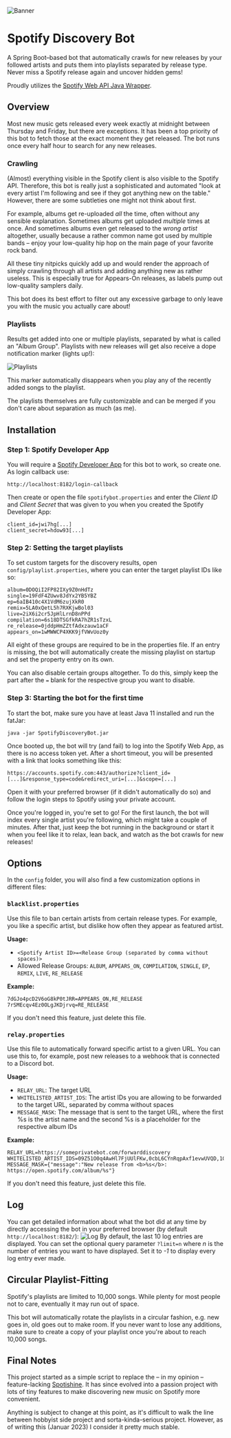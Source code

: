 ![Banner](https://i.imgur.com/MkS2cLj.png)

# Spotify Discovery Bot

A Spring Boot–based bot that automatically crawls for new releases by your followed artists and puts them into playlists separated by release type. Never miss a Spotify release again and uncover hidden gems!

Proudly utilizes the [Spotify Web API Java Wrapper](https://github.com/thelinmichael/spotify-web-api-java).

## Overview

Most new music gets released every week exactly at midnight between Thursday and Friday, but there are exceptions. It has been a top priority of this bot to fetch those at the exact moment they get released. The bot runs once every half hour to search for any new releases.

### Crawling

(Almost) everything visible in the Spotify client is also visible to the Spotify API. Therefore, this bot is really just a sophisticated and automated "look at every artist I'm following and see if they got anything new on the table." However, there are some subtleties one might not think about first.

For example, albums get re-uploaded _all_ the time, often without any sensible explanation. Sometimes albums get uploaded _multiple_ times at once. And sometimes albums even get released to the _wrong artist_ altogether, usually because a rather common name got used by multiple bands – enjoy your low-quality hip hop on the main page of your favorite rock band.

All these tiny nitpicks quickly add up and would render the approach of simply crawling through all artists and adding anything new as rather useless. This is especially true for Appears-On releases, as labels pump out low-quality samplers daily.

This bot does its best effort to filter out any excessive garbage to only leave you with the music you actually care about!

### Playlists

Results get added into one or multiple playlists, separated by what is called an "Album Group". Playlists with new releases will get also receive a dope notification marker (lights up!):

![Playlists](https://i.imgur.com/6ceKj71.png)

This marker automatically disappears when you play any of the recently added songs to the playlist.

The playlists themselves are fully customizable and can be merged if you don't care about separation as much (as me).

## Installation

### Step 1: Spotify Developer App
You will require a [Spotify Developer App](https://developer.spotify.com/dashboard) for this bot to work, so create one. As login callback use:
```
http://localhost:8182/login-callback
```
Then create or open the file `spotifybot.properties` and enter the *Client ID* and *Client Secret* that was given to you when you created the Spotify Developer App:
```
client_id=jwi7hg[...]
client_secret=hdow93[...]
```

### Step 2: Setting the target playlists
To set custom targets for the discovery results, open `config/playlist.properties`, where you can enter the target playlist IDs like so:
```
album=0DOQiI2FP82IXy9Z0nHdTz
single=19FdF4ZUwv8JdYx2YB5YBZ
ep=6aIB410c4X1VdM6zujXkR0
remix=5LA0xQetL5h7RXKjwBol03
live=2iX6i2cr5JpHlLrnD8nPPd
compilation=6s18DTSGfkRA7hZR1sTzxL
re_release=0jddpHmZZtfAdxzauw1aCF
appears_on=1wMWWCP4XKK9jfVWvUoz0y
```
All eight of these groups are required to be in the properties file. If an entry is missing, the bot will automatically create the missing playlist on startup and set the property entry on its own.

You can also disable certain groups altogether. To do this, simply keep the part after the `=` blank for the respective group you want to disable.

### Step 3: Starting the bot for the first time
To start the bot, make sure you have at least Java 11 installed and run the fatJar:
```
java -jar SpotifyDiscoveryBot.jar
```
Once booted up, the bot will try (and fail) to log into the Spotify Web App, as there is no access token yet. After a short timeout, you will be presented with a link that looks something like this:
```
https://accounts.spotify.com:443/authorize?client_id=[...]&response_type=code&redirect_uri=[...]&scope=[...]
```
Open it with your preferred browser (if it didn't automatically do so) and follow the login steps to Spotify using your private account.

Once you're logged in, you're set to go! For the first launch, the bot will index every single artist you're following, which might take a couple of minutes. After that, just keep the bot running in the background or start it when you feel like it to relax, lean back, and watch as the bot crawls for new releases!

## Options

In the `config` folder, you will also find a few customization options in different files:

### `blacklist.properties`
Use this file to ban certain artists from certain release types. For example, you like a specific artist, but dislike how often they appear as featured artist.

**Usage:**
* `<Spotify Artist ID>=<Release Group (separated by comma without spaces)>`
* Allowed Release Groups: `ALBUM`, `APPEARS_ON`, `COMPILATION`, `SINGLE`, `EP`, `REMIX`, `LIVE`, `RE_RELEASE`

**Example:**
```
7dGJo4pcD2V6oG8kP0tJRR=APPEARS_ON,RE_RELEASE
7rSMEcqv4Ez0OLgJKDjrvq=RE_RELEASE
```
If you don't need this feature, just delete this file.

### `relay.properties`
Use this file to automatically forward specific artist to a given URL. You can use this to, for example, post new releases to a webhook that is connected to a Discord bot.

**Usage:**
* `RELAY_URL`: The target URL
* `WHITELISTED_ARTIST_IDS`: The artist IDs you are allowing to be forwarded to the target URL, separated by comma without spaces
* `MESSAGE_MASK`: The message that is sent to the target URL, where the first %s is the artist name and the second %s is a placeholder for the respective album IDs

**Example:**
```
RELAY_URL=https://someprivatebot.com/forwarddiscovery
WHITELISTED_ARTIST_IDS=09Z51O0q4AwHl7FjUUlFKw,0cbL6CYnRqpAxf1evwUVQD,1Gh3UMZ0WVesXifHfziSx9
MESSAGE_MASK={"message":"New release from <b>%s</b>: https://open.spotify.com/album/%s"}
```
If you don't need this feature, just delete this file.

## Log
You can get detailed information about what the bot did at any time by directly accessing the bot in your preferred browser (by default `http://localhost:8182/`):
![Log](https://i.imgur.com/yH4cvdf.png)
By default, the last 10 log entries are displayed. You can set the optional query parameter `?limit=n` where *n* is the number of entries you want to have displayed. Set it to *-1* to display every log entry ever made.

## Circular Playlist-Fitting
Spotify's playlists are limited to 10,000 songs. While plenty for most people not to care, eventually it may run out of space.

This bot will automatically rotate the playlists in a circular fashion, e.g. new goes in, old goes out to make room. If you never want to lose any additions, make sure to create a copy of your playlist once you're about to reach 10,000 songs.

## Final Notes

This project started as a simple script to replace the – in my opinion – feature-lacking [Spotishine](https://www.spotishine.com). It has since evolved into a passion project with lots of tiny features to make discovering new music on Spotify more convenient.

Anything is subject to change at this point, as it's difficult to walk the line between hobbyist side project and sorta-kinda-serious project. However, as of writing this (Januar 2023) I consider it pretty much stable.
